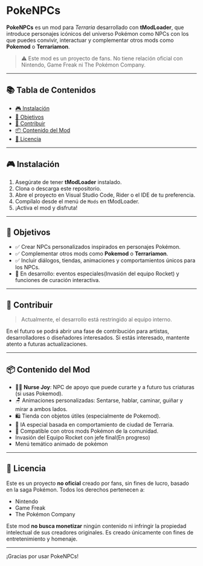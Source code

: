 # PokeNPCs

**PokeNPCs** es un mod para *Terraria* desarrollado con **tModLoader**, que introduce personajes icónicos del universo Pokémon como NPCs con los que puedes convivir, interactuar y complementar otros mods como **Pokemod** o **Terrariamon**.

> ⚠️ Este mod es un proyecto de fans. No tiene relación oficial con Nintendo, Game Freak ni The Pokémon Company.

---

## 📚 Tabla de Contenidos

- [🎮 Instalación](#-instalación)
- [🎯 Objetivos](#-objetivos)
- [🤝 Contribuir](#-contribuir)
- [📦 Contenido del Mod](#-contenido-del-mod)
- [📄 Licencia](#-licencia)

---

## 🎮 Instalación

1. Asegúrate de tener **tModLoader** instalado.
2. Clona o descarga este repositorio.
3. Abre el proyecto en Visual Studio Code, Rider o el IDE de tu preferencia.
4. Compílalo desde el menú de `Mods` en tModLoader.
5. ¡Activa el mod y disfruta!

---

## 🎯 Objetivos

- ✅ Crear NPCs personalizados inspirados en personajes Pokémon.
- ✅ Complementar otros mods como **Pokemod** o **Terrariamon**.
- ✅ Incluir diálogos, tiendas, animaciones y comportamientos únicos para los NPCs.
- 🚧 En desarrollo: eventos especiales(Invasión del equipo Rocket) y funciones de curación interactiva.

---

## 🤝 Contribuir

> Actualmente, el desarrollo está restringido al equipo interno.

En el futuro se podrá abrir una fase de contribución para artistas, desarrolladores o diseñadores interesados. Si estás interesado, mantente atento a futuras actualizaciones.

---

## 📦 Contenido del Mod

- 👩‍⚕️ **Nurse Joy**: NPC de apoyo que puede curarte y a futuro tus criaturas (si usas Pokemod).
- 🪑 Animaciones personalizadas: Sentarse, hablar, caminar, guiñar y mirar a ambos lados.
- 🛍️ Tienda con objetos útiles (especialmente de Pokemod).
- 🧠 IA especial basada en comportamiento de ciudad de Terraria.
- 🔄 Compatible con otros mods Pokémon de la comunidad.
- Invasión del Equipo Rocket con jefe final(En progreso)
- Menú temático animado de pokémon

---

## 📄 Licencia

Este es un proyecto **no oficial** creado por fans, sin fines de lucro, basado en la saga Pokémon. Todos los derechos pertenecen a:

- Nintendo
- Game Freak
- The Pokémon Company

Este mod **no busca monetizar** ningún contenido ni infringir la propiedad intelectual de sus creadores originales. Es creado únicamente con fines de entretenimiento y homenaje.

---

¡Gracias por usar PokeNPCs!  